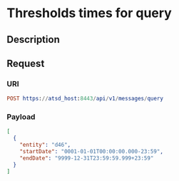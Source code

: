 # Thresholds times for query

## Description

## Request

### URI
```elm
POST https://atsd_host:8443/api/v1/messages/query
```
### Payload
```json
[
  {
    "entity": "d46",
    "startDate": "0001-01-01T00:00:00.000-23:59",
    "endDate": "9999-12-31T23:59:59.999+23:59"
  }
]
```

